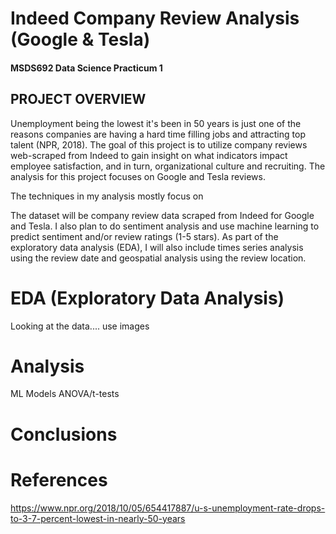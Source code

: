 # Indeed Company Review Analysis (Google & Tesla)
#### MSDS692 Data Science Practicum 1

## PROJECT OVERVIEW
Unemployment being the lowest it's been in 50 years is just one of the reasons companies are having a hard time filling jobs and attracting top talent (NPR, 2018). The goal of this project is to utilize company reviews web-scraped from Indeed to gain insight on what indicators impact employee satisfaction, and in turn, organizational culture and recruiting. The analysis for this project focuses on Google and Tesla reviews.  

The techniques in my analysis mostly focus on

The dataset will be company review data scraped from Indeed for Google and Tesla.  I also plan to do sentiment analysis and use machine learning to predict sentiment and/or review ratings (1-5 stars).  As part of the exploratory data analysis (EDA),  I will also include times series analysis using the review date and geospatial analysis using the review location.  

# EDA (Exploratory Data Analysis)
Looking at the data....
use images

# Analysis
ML Models
ANOVA/t-tests

# Conclusions

# References
<https://www.npr.org/2018/10/05/654417887/u-s-unemployment-rate-drops-to-3-7-percent-lowest-in-nearly-50-years>
